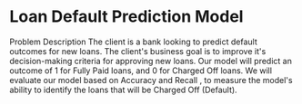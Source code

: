 # Loan Default Prediction Model

Problem Description
The client is a bank looking to predict default outcomes for new loans.
The client's business goal is to improve it's decision-making criteria for approving new loans.
Our model will predict an outcome of 1 for Fully Paid loans, and 0 for Charged Off loans.
We will evaluate our model based on Accuracy and Recall , to measure the model's ability to identify the loans that will be Charged Off (Default).
